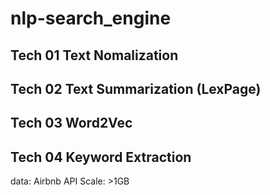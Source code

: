 # nlp-search_engine
## Tech 01 Text Nomalization
## Tech 02 Text Summarization (LexPage)
## Tech 03 Word2Vec
## Tech 04 Keyword Extraction


data: Airbnb API
Scale: >1GB
